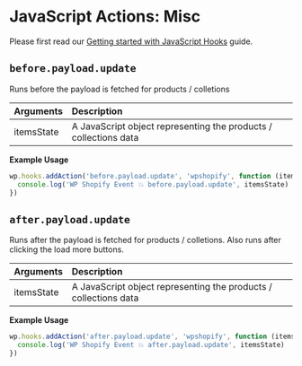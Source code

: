 # JavaScript Actions: Misc

Please first read our [Getting started with JavaScript Hooks](guides/javascript-hooks.md) guide.

## `before.payload.update`

Runs before the payload is fetched for products / colletions

| Arguments  | Description                                                      |
| :--------- | :--------------------------------------------------------------- |
| itemsState | A JavaScript object representing the products / collections data |

**Example Usage**

```js
wp.hooks.addAction('before.payload.update', 'wpshopify', function (itemsState) {
  console.log('WP Shopify Event 💥 before.payload.update', itemsState)
})
```

## `after.payload.update`

Runs after the payload is fetched for products / colletions. Also runs after clicking the load more buttons.

| Arguments  | Description                                                      |
| :--------- | :--------------------------------------------------------------- |
| itemsState | A JavaScript object representing the products / collections data |

**Example Usage**

```js
wp.hooks.addAction('after.payload.update', 'wpshopify', function (itemsState) {
  console.log('WP Shopify Event 💥 after.payload.update', itemsState)
})
```
